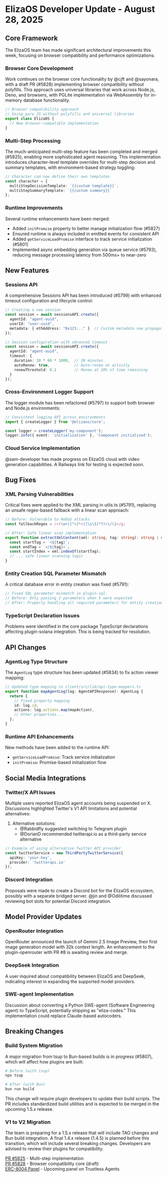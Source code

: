 # ElizaOS Developer Update - August 28, 2025

## Core Framework

The ElizaOS team has made significant architectural improvements this week, focusing on browser compatibility and performance optimizations:

### Browser Core Development
Work continues on the browser core functionality by @cjft and @sayonara, with a draft PR (#5828) implementing browser compatibility without polyfills. This approach uses universal libraries that work across Node.js, Deno, and browsers, with PGLite implementation via WebAssembly for in-memory database functionality.

```typescript
// Browser compatibility approach
// Using pure JS without polyfills and universal libraries
export class ElizaOS {
  // New browser-compatible implementation
}
```

### Multi-Step Processing
The much-anticipated multi-step feature has been completed and merged (#5825), enabling more sophisticated agent reasoning. This implementation introduces character-level template overrides for multi-step decision and summary templates, with environment-based strategy toggling:

```typescript
// Character can now define their own templates
const character = {
  multiStepDecisionTemplate: `{{custom template}}`,
  multiStepSummaryTemplate: `{{custom summary}}`
};
```

### Runtime Improvements
Several runtime enhancements have been merged:
- Added `initPromise` property to better manage initialization flow (#5827)
- Ensured runtime is always included in emitted events for consistent API
- Added `getServiceLoadPromise` interface to track service initialization (#5801)
- Implemented async embedding generation via queue service (#5793), reducing message processing latency from 500ms+ to near-zero

## New Features

### Sessions API
A comprehensive Sessions API has been introduced (#5799) with enhanced timeout configuration and lifecycle control:

```typescript
// Creating a new session
const session = await sessionsAPI.create({
  agentId: "agent-uuid",
  userId: "user-uuid",
  metadata: { ethAddress: "0x123..." }  // Custom metadata now propagates through message pipeline
});

// Session configuration with advanced timeout
const session = await sessionsAPI.create({
  agentId: "agent-uuid",
  timeout: {
    duration: 30 * 60 * 1000,  // 30 minutes
    autoRenew: true,           // Auto-renew on activity
    renewThreshold: 0.2        // Renew at 20% of time remaining
  }
});
```

### Cross-Environment Logger Support
The logger module has been refactored (#5797) to support both browser and Node.js environments:

```typescript
// Consistent logging API across environments
import { createLogger } from '@elizaos/core';

const logger = createLogger('my-component');
logger.info({ event: 'initialization' }, 'Component initialized');
```

### Cloud Service Implementation
@sam-developer has made progress on ElizaOS cloud with video generation capabilities. A Railways link for testing is expected soon.

## Bug Fixes

### XML Parsing Vulnerabilities
Critical fixes were applied to the XML parsing in utils.ts (#5791), replacing an unsafe regex-based fallback with a linear scan approach:

```typescript
// Before: Vulnerable to ReDoS attacks
const fallbackRegex = /<(\w+)[^>]*>([\s\S]*?)<\/\1>/g;

// After: Safe linear scan implementation
export function extractXmlContent(xml: string, tag: string): string | null {
  const startTag = `<${tag}`;
  const endTag = `</${tag}>`;
  const startIndex = xml.indexOf(startTag);
  // ... safe linear scanning logic
}
```

### Entity Creation SQL Parameter Mismatch
A critical database error in entity creation was fixed (#5791):

```typescript
// Fixed SQL parameter mismatch in plugin-sql
// Before: Only passing 2 parameters when 5 were expected
// After: Properly handling all required parameters for entity creation
```

### TypeScript Declaration Issues
Problems were identified in the core package TypeScript declarations affecting plugin-solana integration. This is being tracked for resolution.

## API Changes

### AgentLog Type Structure
The `AgentLog` type structure has been updated (#5834) to fix action viewer mapping:

```typescript
// Updated type mapping in client/src/lib/api-type-mappers.ts
export function mapAgentLog(log: AgentAPIResponse): AgentLog {
  return {
    // Fixed property mapping
    id: log.id,
    actions: log.actions.map(mapAction),
    // Other properties...
  };
}
```

### Runtime API Enhancements
New methods have been added to the runtime API:
- `getServiceLoadPromise`: Track service initialization
- `initPromise`: Promise-based initialization flow

## Social Media Integrations

### Twitter/X API Issues
Multiple users reported ElizaOS agent accounts being suspended on X. Discussions highlighted Twitter's V1 API limitations and potential alternatives:

1. Alternative solutions:
   - @Rabbidfly suggested switching to Telegram plugin
   - @DorianD recommended twitterapi.io as a third-party service alternative

```typescript
// Example of using alternative Twitter API provider
const twitterService = new ThirdPartyTwitterService({
  apiKey: 'your-key',
  provider: 'twitterapi.io'
});
```

### Discord Integration
Proposals were made to create a Discord bot for the ElizaOS ecosystem, possibly with a separate bridged server. @jin and @Odilitime discussed reviewing bot slots for potential Discord integration.

## Model Provider Updates

### OpenRouter Integration
OpenRouter announced the launch of Gemini 2.5 Image Preview, their first image generation model with 32k context length. An enhancement to the plugin-openrouter with PR #8 is awaiting review and merge.

### DeepSeek Integration
A user inquired about compatibility between ElizaOS and DeepSeek, indicating interest in expanding the supported model providers.

### SWE-agent Implementation
Discussion about converting a Python SWE-agent (Software Engineering agent) to TypeScript, potentially shipping as "eliza-codes." This implementation could replace Claude-based autocoders.

## Breaking Changes

### Build System Migration
A major migration from tsup to Bun-based builds is in progress (#5807), which will affect how plugins are built:

```bash
# Before (with tsup)
npx tsup

# After (with Bun)
bun run build
```

This change will require plugin developers to update their build scripts. The PR includes standardized build utilities and is expected to be merged in the upcoming 1.5.x release.

### V1 to V2 Migration
The team is preparing for a 1.5.x release that will include TAO changes and Bun build integration. A final 1.4.x release (1.4.5) is planned before this transition, which will include several breaking changes. Developers are advised to review their plugins for compatibility.

[PR #5825](https://github.com/elizaOS/eliza/pull/5825) - Multi-step implementation  
[PR #5828](https://github.com/elizaOS/eliza/pull/5828) - Browser compatibility core (draft)  
[ERC-8004 Panel](https://example.com/erc-8004-panel) - Upcoming panel on Trustless Agents